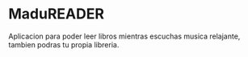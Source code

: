 # MaduREADER
Aplicacion para poder leer libros mientras escuchas musica relajante, tambien podras tu propia libreria.
